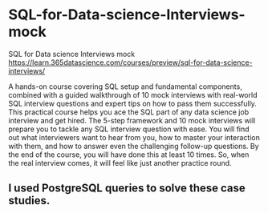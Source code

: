 # SQL-for-Data-science-Interviews-mock
SQL for Data science Interviews mock
https://learn.365datascience.com/courses/preview/sql-for-data-science-interviews/

A hands-on course covering SQL setup and fundamental components, combined with a guided walkthrough of 10 mock interviews with real-world SQL interview questions and expert tips on how to pass them successfully. 
This practical course helps you ace the SQL part of any data science job interview and get hired. The 5-step framework and 10 mock interviews will prepare you to tackle any SQL interview question with ease. You will find out what interviewers want to hear from you, how to master your interaction with them, and how to answer even the challenging follow-up questions. By the end of the course, you will have done this at least 10 times. So, when the real interview comes, it will feel like just another practice round. 
## I used PostgreSQL queries to solve these case studies.
